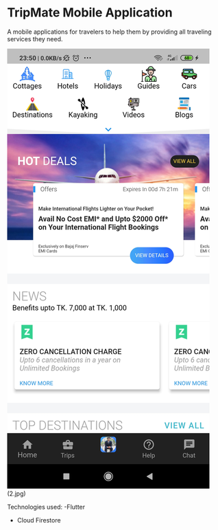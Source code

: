 # TripMate Mobile Application
 
A mobile applications for travelers to help them by providing all traveling services they need.

![Screenshot](1.jpg)(2.jpg)

Technologies used:
  -Flutter
  - Cloud Firestore
